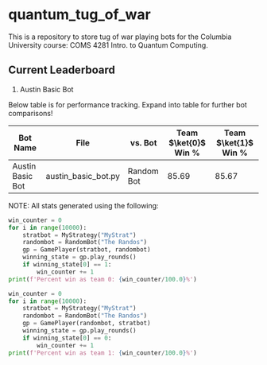 # quantum_tug_of_war
This is a repository to store tug of war playing bots for the Columbia University course: COMS 4281 Intro. to Quantum Computing.
## Current Leaderboard
1. Austin Basic Bot

Below table is for performance tracking.
Expand into table for further bot comparisons!

| Bot Name | File | vs. Bot | Team $\ket{0}$ Win % | Team $\ket{1}$ Win % |
| --- | --- | --- | --- | --- |
| Austin Basic Bot | austin_basic_bot.py | Random Bot | 85.69 | 85.67 |

NOTE: All stats generated using the following:
```python
win_counter = 0
for i in range(10000):
    stratbot = MyStrategy("MyStrat")
    randombot = RandomBot("The Randos")
    gp = GamePlayer(stratbot, randombot)
    winning_state = gp.play_rounds()
    if winning_state[0] == 1:
        win_counter += 1
print(f'Percent win as team 0: {win_counter/100.0}%')

win_counter = 0
for i in range(10000):
    stratbot = MyStrategy("MyStrat")
    randombot = RandomBot("The Randos")
    gp = GamePlayer(randombot, stratbot)
    winning_state = gp.play_rounds()
    if winning_state[0] == 0:
        win_counter += 1
print(f'Percent win as team 1: {win_counter/100.0}%')
```
